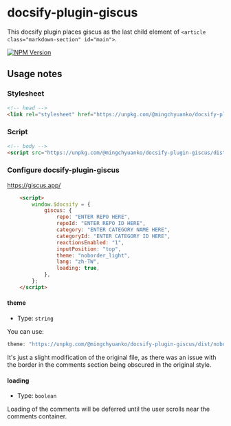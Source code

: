 # docsify-plugin-giscus

This docsify plugin places giscus as the last child element of `<article class="markdown-section" id="main">`.

[![NPM Version](https://img.shields.io/npm/v/%40mingchyuanko%2Fdocsify-plugin-giscus?style=flat-square)](https://www.npmjs.com/package/@mingchyuanko/docsify-plugin-giscus)

## Usage notes

### Stylesheet

```html
<!-- head -->
<link rel="stylesheet" href="https://unpkg.com/@mingchyuanko/docsify-plugin-giscus/dist/giscus.css">
```

### Script

```html
<!-- body -->
<script src="https://unpkg.com/@mingchyuanko/docsify-plugin-giscus/dist/giscus.min.js"></script>
```

### Configure docsify-plugin-giscus

<https://giscus.app/>

```html
    <script>
        window.$docsify = {
            giscus: {
                repo: "ENTER REPO HERE",
                repoId: "ENTER REPO ID HERE",
                category: "ENTER CATEGORY NAME HERE",
                categoryId: "ENTER CATEGORY ID HERE",
                reactionsEnabled: "1",
                inputPosition: "top",
                theme: "noborder_light",
                lang: "zh-TW",
                loading: true,
            },
        };
    </script>
```

#### theme

- Type: `string`

You can use:

```js
theme: "https://unpkg.com/@mingchyuanko/docsify-plugin-giscus/dist/noborder_light_custom.css",
```

It's just a slight modification of the original file, as there was an issue with the border in the comments section being obscured in the original style.

#### loading

- Type: `boolean`

Loading of the comments will be deferred until the user scrolls near the comments container.
